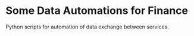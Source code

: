 # Some Data Automations for Finance
Python scripts for automation of data exchange between services.
